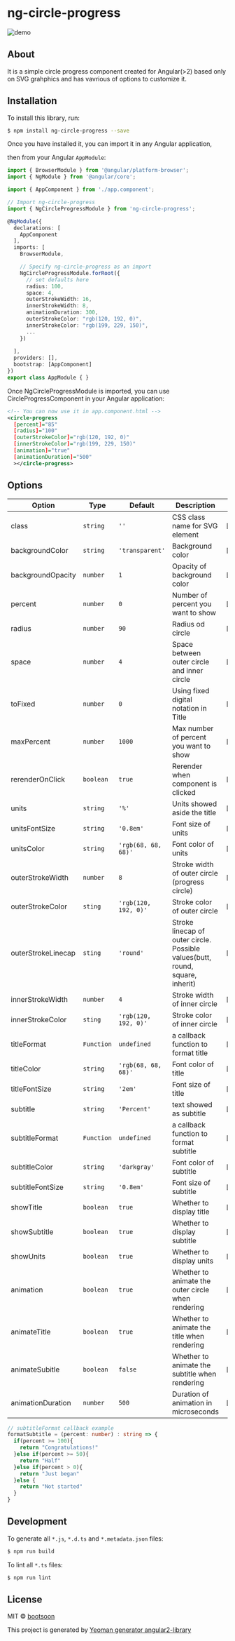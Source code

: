 # ng-circle-progress

![demo](https://raw.githubusercontent.com/bootsoon/ng-circle-progress/master/demo.png)

## About

It is a simple circle progress component created for Angular(>2) based only on SVG grahphics and has vavrious of options to customize it. 

## Installation

To install this library, run:

```bash
$ npm install ng-circle-progress --save
```

Once you have installed it, you can import it in any Angular application,

then from your Angular `AppModule`:

```typescript
import { BrowserModule } from '@angular/platform-browser';
import { NgModule } from '@angular/core';

import { AppComponent } from './app.component';

// Import ng-circle-progress
import { NgCircleProgressModule } from 'ng-circle-progress';

@NgModule({
  declarations: [
    AppComponent
  ],
  imports: [
    BrowserModule,

    // Specify ng-circle-progress as an import
    NgCircleProgressModule.forRoot({
      // set defaults here
      radius: 100,
      space: 4,
      outerStrokeWidth: 16,
      innerStrokeWidth: 8,
      animationDuration: 300,
      outerStrokeColor: "rgb(120, 192, 0)",
      innerStrokeColor: "rgb(199, 229, 150)",
      ...
    })
    
  ],
  providers: [],
  bootstrap: [AppComponent]
})
export class AppModule { }
```

Once NgCircleProgressModule is imported, you can use CircleProgressComponent in your Angular application:

```xml
<!-- You can now use it in app.component.html -->
<circle-progress 
  [percent]="85" 
  [radius]="100" 
  [outerStrokeColor]="rgb(120, 192, 0)"
  [innerStrokeColor]="rgb(199, 229, 150)"
  [animation]="true"
  [animationDuration]="500"
  ></circle-progress>

```

## Options

Option | Type | Default | Description | Example
--- | --- | --- | --- | ---
class | `string` | `''` | CSS class name for SVG element | `[class]="cursor-pointer"`
backgroundColor | `string` | `'transparent'` | Background color | `[backgroundColor]="'white'"`
backgroundOpacity | `number` | `1` | Opacity of background color | `[backgroundOpacity]="0.8"`
percent | `number` | `0` | Number of percent you want to show | `[percent]="20"`
radius | `number` | `90` | Radius od circle | `[radius]="90"`
space | `number` | `4` | Space between outer circle and inner circle | `[space]="0"`
toFixed | `number` | `0` | Using fixed digital notation in Title | `[toFixed]="2"`
maxPercent | `number` | `1000` | Max number of percent you want to show | `[maxPercent]="2000"`
rerenderOnClick | `boolean` | `true` | Rerender when component is clicked | `[rerenderOnClick]="false"`
units | `string` | `'%'` | Units showed aside the title | `[units]="'percent'"`
unitsFontSize | `string` | `'0.8em'` | Font size of units | `[unitsFontSize]="'10px'"`
unitsColor | `string` | `'rgb(68, 68, 68)'` | Font color of units | `[unitsColor]="'darkgray'"`
outerStrokeWidth | `number` | `8` | Stroke width of outer circle (progress circle) | `[outerStrokeWidth]="16"`
outerStrokeColor | `sting` | `'rgb(120, 192, 0)'` | Stroke color of outer circle | `[outerStrokeColor]="'lightgreen'"`
outerStrokeLinecap | `sting` | `'round'` | Stroke linecap of outer circle. Possible values(butt, round, square, inherit) | `[outerStrokeLinecap]="'square'"`
innerStrokeWidth | `number` | `4` | Stroke width of inner circle | `[innerStrokeWidth]="8"`
innerStrokeColor | `sting` | `'rgb(120, 192, 0)'` | Stroke color of inner circle | `[outerStrokeColor]="'gray'"`
titleFormat | `Function` | `undefined` | a callback function to format title | `[titleFormat]="formatTitle"`
titleColor | `string` | `'rgb(68, 68, 68)'` | Font color of title | `[titleColor]="'darkgray'"`
titleFontSize | `string` | `'2em'` | Font size of title | `[titleFontSize]="'18px'"`
subtitle | `string` | `'Percent'` | text showed as subtitle | `[subtitle]="'Well done!'"`
subtitleFormat | `Function` | `undefined` | a callback function to format subtitle | `[subtitleFormat]="formatSubtitle"`
subtitleColor | `string` | `'darkgray'` | Font color of subtitle | `[titleColor]="'darkgray'"`
subtitleFontSize | `string` | `'0.8em'` | Font size of subtitle | `[titleFontSize]="'18px'"`
showTitle | `boolean` | `true` | Whether to display title | `[showTitle]="false"`
showSubtitle | `boolean` | `true` | Whether to display subtitle | `[showSubtitle]="false"`
showUnits | `boolean` | `true` | Whether to display units | `[showUnits]="false"`
animation | `boolean` | `true` | Whether to animate the outer circle when rendering  | `[animation]="false"`
animateTitle | `boolean` | `true` | Whether to animate the title when rendering  | `[animateTitle]="false"`
animateSubitle | `boolean` | `false` | Whether to animate the subtitle when rendering  | `[animateSubtitle]="true"`
animationDuration | `number` | `500` | Duration of animation in microseconds | `[animationDuration]="1000"`


```typescript
// subtitleFormat callback example
formatSubtitle = (percent: number) : string => {
  if(percent >= 100){
    return "Congratulations!"
  }else if(percent >= 50){
    return "Half"
  }else if(percent > 0){
    return "Just began"
  }else {
    return "Not started"
  }
}

```

## Development

To generate all `*.js`, `*.d.ts` and `*.metadata.json` files:

```bash
$ npm run build
```

To lint all `*.ts` files:

```bash
$ npm run lint
```

## License

MIT © [bootsoon](mailto:bootsoon@aliyun.com)

This project is generated by [Yeoman generator angular2-library](https://github.com/jvandemo/generator-angular2-library)

